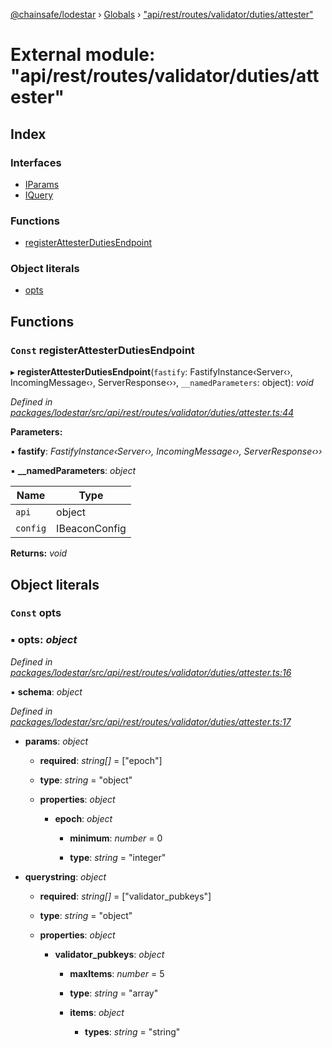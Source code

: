 [@chainsafe/lodestar](../README.md) › [Globals](../globals.md) › ["api/rest/routes/validator/duties/attester"](_api_rest_routes_validator_duties_attester_.md)

# External module: "api/rest/routes/validator/duties/attester"

## Index

### Interfaces

* [IParams](../interfaces/_api_rest_routes_validator_duties_attester_.iparams.md)
* [IQuery](../interfaces/_api_rest_routes_validator_duties_attester_.iquery.md)

### Functions

* [registerAttesterDutiesEndpoint](_api_rest_routes_validator_duties_attester_.md#const-registerattesterdutiesendpoint)

### Object literals

* [opts](_api_rest_routes_validator_duties_attester_.md#const-opts)

## Functions

### `Const` registerAttesterDutiesEndpoint

▸ **registerAttesterDutiesEndpoint**(`fastify`: FastifyInstance‹Server‹›, IncomingMessage‹›, ServerResponse‹››, `__namedParameters`: object): *void*

*Defined in [packages/lodestar/src/api/rest/routes/validator/duties/attester.ts:44](https://github.com/ChainSafe/lodestar/blob/aa20a3b/packages/lodestar/src/api/rest/routes/validator/duties/attester.ts#L44)*

**Parameters:**

▪ **fastify**: *FastifyInstance‹Server‹›, IncomingMessage‹›, ServerResponse‹››*

▪ **__namedParameters**: *object*

Name | Type |
------ | ------ |
`api` | object |
`config` | IBeaconConfig |

**Returns:** *void*

## Object literals

### `Const` opts

### ▪ **opts**: *object*

*Defined in [packages/lodestar/src/api/rest/routes/validator/duties/attester.ts:16](https://github.com/ChainSafe/lodestar/blob/aa20a3b/packages/lodestar/src/api/rest/routes/validator/duties/attester.ts#L16)*

▪ **schema**: *object*

*Defined in [packages/lodestar/src/api/rest/routes/validator/duties/attester.ts:17](https://github.com/ChainSafe/lodestar/blob/aa20a3b/packages/lodestar/src/api/rest/routes/validator/duties/attester.ts#L17)*

* **params**: *object*

  * **required**: *string[]* = ["epoch"]

  * **type**: *string* = "object"

  * **properties**: *object*

    * **epoch**: *object*

      * **minimum**: *number* = 0

      * **type**: *string* = "integer"

* **querystring**: *object*

  * **required**: *string[]* = ["validator_pubkeys"]

  * **type**: *string* = "object"

  * **properties**: *object*

    * **validator_pubkeys**: *object*

      * **maxItems**: *number* = 5

      * **type**: *string* = "array"

      * **items**: *object*

        * **types**: *string* = "string"
